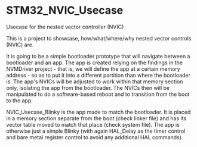 # STM32_NVIC_Usecase
Usecase for the nested vector controller (NVIC)

This is a project to showcase, how/what/where/why nested vector controls (NVIC) are.

It is going to be a simple bootloader prototype that will navigate between a bootloader and an app. The app is created relying on the findings in the NVMDriver project - that is, we will define the app at a certain memory address - so as to put it into a different partition than where the bootloader is. The app's NVICs will be adjusted to work within that memory section only, isolating the app from the bootloader. The NVICs then will be manipulated to do a software-based reboot and to transition from the boot to the app.  

NVIC_Usecase_Blinky is the app made to match the bootloader. It is placed in a memory section separate from the boot (check linker file) and has its vector table moved to match that place (check system file). The app is otherwise just a simple Blinky (with again HAL_Delay as the timer control and bare metal register control to avoid any additional HAL commands).

